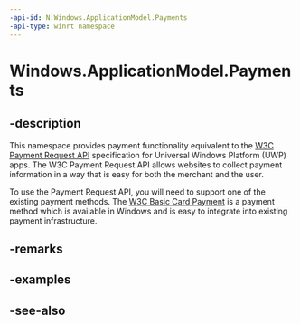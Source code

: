 ```yaml
---
-api-id: N:Windows.ApplicationModel.Payments
-api-type: winrt namespace
---
```


# Windows.ApplicationModel.Payments

## -description
This namespace provides payment functionality equivalent to the [W3C Payment Request API](https://aka.ms/prapi) specification for Universal Windows Platform (UWP) apps. The W3C Payment Request API allows websites to collect payment information in a way that is easy for both the merchant and the user.

To use the Payment Request API, you will need to support one of the existing payment methods. The [W3C Basic Card Payment](https://www.w3.org/TR/payment-method-basic-card/) is a payment method which is available in Windows and is easy to integrate into existing payment infrastructure.

## -remarks

## -examples

## -see-also